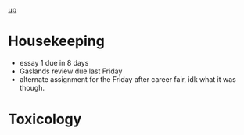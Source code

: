 [up](../index.md)

# Housekeeping

- essay 1 due in 8 days
- Gaslands review due last Friday
- alternate assignment for the Friday after career fair, idk what it was though.

# Toxicology
